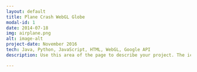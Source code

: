 ```yaml
---
layout: default
title: Plane Crash WebGL Globe
modal-id: 1
date: 2014-07-18
img: airplane.png
alt: image-alt
project-date: November 2016
tech: Java, Python, JavaScript, HTML, WebGL, Google API
description: Use this area of the page to describe your project. The icon above is part of a free icon set by <a href="https://sellfy.com/p/8Q9P/jV3VZ/">Flat Icons</a>. On their website, you can download their free set with 16 icons, or you can purchase the entire set with 146 icons for only $12!

---
```

